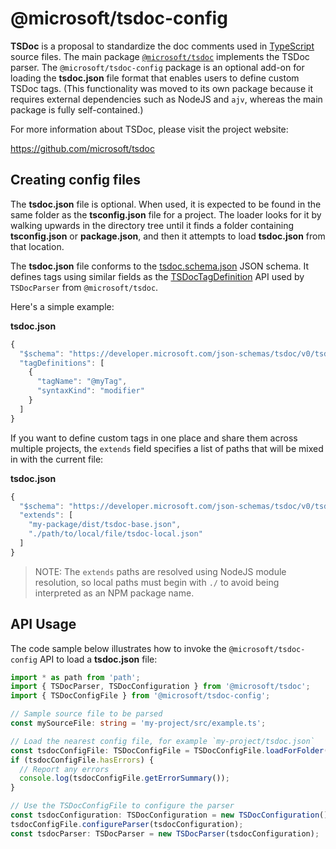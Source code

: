 # @microsoft/tsdoc-config

**TSDoc** is a proposal to standardize the doc comments used in [TypeScript](http://www.typescriptlang.org/)
source files.  The main package [`@microsoft/tsdoc`](https://www.npmjs.com/package/@microsoft/tsdoc) implements
the TSDoc parser.  The `@microsoft/tsdoc-config` package is an optional add-on for loading the **tsdoc.json**
file format that enables users to define custom TSDoc tags.  (This functionality was moved to its own package
because it requires external dependencies such as NodeJS and `ajv`, whereas the main package is fully self-contained.)

For more information about TSDoc, please visit the project website:

https://github.com/microsoft/tsdoc


## Creating config files

The **tsdoc.json** file is optional.  When used, it is expected to be found in the same folder as
the **tsconfig.json** file for a project.  The loader looks for it by walking upwards in the directory tree
until it finds a folder containing **tsconfig.json** or **package.json**, and then it attempts to load
**tsdoc.json** from that location.

The **tsdoc.json** file conforms to the [tsdoc.schema.json](
https://developer.microsoft.com/json-schemas/tsdoc/v0/tsdoc.schema.json) JSON schema.  It defines tags using
similar fields as the
[TSDocTagDefinition](https://github.com/microsoft/tsdoc/blob/master/tsdoc/src/configuration/TSDocTagDefinition.ts)
API used by `TSDocParser` from `@microsoft/tsdoc`.

Here's a simple example:

**tsdoc.json**
```js
{
  "$schema": "https://developer.microsoft.com/json-schemas/tsdoc/v0/tsdoc.schema.json",
  "tagDefinitions": [
    {
      "tagName": "@myTag",
      "syntaxKind": "modifier"
    }
  ]
}
```

If you want to define custom tags in one place and share them across multiple projects, the `extends` field specifies
a list of paths that will be mixed in with the current file:

**tsdoc.json**
```js
{
  "$schema": "https://developer.microsoft.com/json-schemas/tsdoc/v0/tsdoc.schema.json",
  "extends": [
    "my-package/dist/tsdoc-base.json",
    "./path/to/local/file/tsdoc-local.json"
  ]
}
```

> NOTE: The `extends` paths are resolved using NodeJS module resolution, so local paths must begin with `./` to avoid
> being interpreted as an NPM package name.


## API Usage

The code sample below illustrates how to invoke the `@microsoft/tsdoc-config` API to load a
**tsdoc.json** file:

```ts
import * as path from 'path';
import { TSDocParser, TSDocConfiguration } from '@microsoft/tsdoc';
import { TSDocConfigFile } from '@microsoft/tsdoc-config';

// Sample source file to be parsed
const mySourceFile: string = 'my-project/src/example.ts';

// Load the nearest config file, for example `my-project/tsdoc.json`
const tsdocConfigFile: TSDocConfigFile = TSDocConfigFile.loadForFolder(path.dirname(mySourceFile));
if (tsdocConfigFile.hasErrors) {
  // Report any errors
  console.log(tsdocConfigFile.getErrorSummary());
}

// Use the TSDocConfigFile to configure the parser
const tsdocConfiguration: TSDocConfiguration = new TSDocConfiguration();
tsdocConfigFile.configureParser(tsdocConfiguration);
const tsdocParser: TSDocParser = new TSDocParser(tsdocConfiguration);
```

